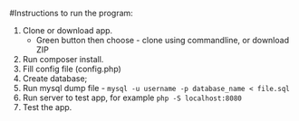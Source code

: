 #Instructions to run the program:

1. Clone or download app. 
    - Green button then choose - clone using commandline, or download ZIP
2. Run composer install.
3. Fill config file (config.php)
4. Create database;
5. Run mysql dump file - `mysql -u username -p database_name < file.sql`
6. Run server to test app, for example `php -S localhost:8080`
7. Test the app. 